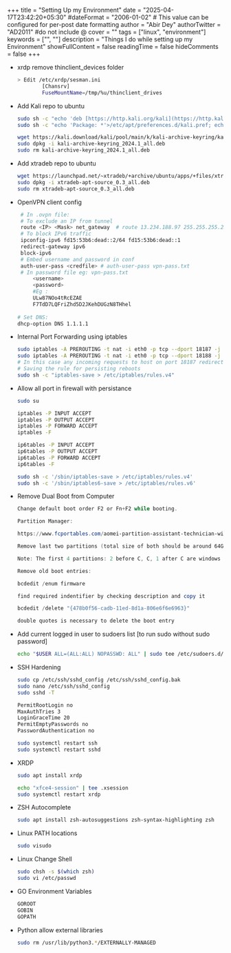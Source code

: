 +++
title = "Setting Up my Environment"
date = "2025-04-17T23:42:20+05:30"
#dateFormat = "2006-01-02" # This value can be configured for per-post date formatting
author = "Abir Dey"
authorTwitter = "AD2011" #do not include @
cover = ""
tags = ["linux", "environment"]
keywords = ["", ""]
description = "Things I do while setting up my Environment"
showFullContent = false
readingTime = false
hideComments = false
+++

- xrdp remove thinclient_devices folder
    
    ```bash
    > Edit /etc/xrdp/sesman.ini
    		[Chansrv]
    		FuseMountName=/tmp/%u/thinclient_drives
    ```
    
- Add Kali repo to ubuntu
    
    ```bash
    sudo sh -c "echo 'deb [https://http.kali.org/kali](https://http.kali.org/kali) kali-rolling main non-free contrib' > /etc/apt/sources.list.d/kali.list"
    sudo sh -c "echo 'Package: *'>/etc/apt/preferences.d/kali.pref; echo 'Pin: release a=kali-rolling'>>/etc/apt/preferences.d/kali.pref; echo 'Pin-Priority: 50'>>/etc/apt/preferences.d/kali.pref"
    
    wget https://kali.download/kali/pool/main/k/kali-archive-keyring/kali-archive-keyring_2024.1_all.deb
    sudo dpkg -i kali-archive-keyring_2024.1_all.deb
    sudo rm kali-archive-keyring_2024.1_all.deb
    ```
    
- Add xtradeb repo to ubuntu
    
    ```bash
    wget https://launchpad.net/~xtradeb/+archive/ubuntu/apps/+files/xtradeb-apt-source_0.3_all.deb
    sudo dpkg -i xtradeb-apt-source_0.3_all.deb
    sudo rm xtradeb-apt-source_0.3_all.deb
    ```
    
- OpenVPN client config
    
    ```bash
     # In .ovpn file:
     # To exclude an IP from tunnel
     route <IP> <Mask> net_gateway  # route 13.234.188.97 255.255.255.255 net_gatweway
     # To block IPv6 traffic
     ipconfig-ipv6 fd15:53b6:dead::2/64 fd15:53b6:dead::1
     redirect-gateway ipv6
     block-ipv6
     # Embed username and password in conf
     auth-user-pass <credfile> # auth-user-pass vpn-pass.txt
     # In password file eg: vpn-pass.txt
    	 <username>
    	 <password>
    	 #Eg :
    	 ULw87NOo4tRcEZAE
    	 F7TdD7LQFriZhd5D2JKehDUGzN8THhel
    	 
    # Set DNS:
    dhcp-option DNS 1.1.1.1
    ```
    
- Internal Port Forwarding using iptables
    
    ```bash
    sudo iptables -A PREROUTING -t nat -i eth0 -p tcp --dport 18187 -j REDIRECT --to-port 5900
    sudo iptables -A PREROUTING -t nat -i eth0 -p tcp --dport 18188 -j REDIRECT --to-port 22
    # In this case any incoming requests to host on port 18187 redirects to port 5900 on the host on interface eth0
    # Saving the rule for persisting reboots
    sudo sh -c "iptables-save > /etc/iptables/rules.v4"
    ```
    
- Allow all port in firewall with persistance
    
    ```bash
    sudo su
    
    iptables -P INPUT ACCEPT
    iptables -P OUTPUT ACCEPT
    iptables -P FORWARD ACCEPT
    iptables -F
    
    ip6tables -P INPUT ACCEPT
    ip6tables -P OUTPUT ACCEPT
    ip6tables -P FORWARD ACCEPT
    ip6tables -F
    
    sudo sh -c '/sbin/iptables-save > /etc/iptables/rules.v4'
    sudo sh -c '/sbin/iptables6-save > /etc/iptables/rules.v6'
    ```
    
- Remove Dual Boot from Computer
    
    ```powershell
    Change default boot order F2 or Fn+F2 while booting.
    
    Partition Manager:
    
    https://www.fcportables.com/aomei-partition-assistant-technician-winpe/
    
    Remove last two partitions (total size of both should be around 64GB)
    
    Note: The first 4 partitions: 2 before C, C, 1 after C are windows partitions.
    
    Remove old boot entries:
    
    bcdedit /enum firmware
    
    find required indentifier by checking description and copy it
    
    bcdedit /delete "{478b0f56-cadb-11ed-8d1a-806e6f6e6963}"
    
    double quotes is necessary to delete the boot entry
    ```
    
- Add current logged in user to sudoers list [to run sudo without sudo password]
    
    ```bash
    echo "$USER ALL=(ALL:ALL) NOPASSWD: ALL" | sudo tee /etc/sudoers.d/$USER
    ```
    
- SSH Hardening
    
    ```bash
    sudo cp /etc/ssh/sshd_config /etc/ssh/sshd_config.bak
    sudo nano /etc/ssh/sshd_config
    sudo sshd -T
    
    PermitRootLogin no
    MaxAuthTries 3
    LoginGraceTime 20
    PermitEmptyPasswords no
    PasswordAuthentication no
    
    sudo systemctl restart ssh
    sudo systemctl restart sshd
    ```
    
- XRDP
    
    ```bash
    sudo apt install xrdp
    
    echo "xfce4-session" | tee .xsession
    sudo systemctl restart xrdp
    ```
- ZSH Autocomplete    

    ```bash
    sudo apt install zsh-autosuggestions zsh-syntax-highlighting zsh
    ```

- Linux PATH locations

    ```bash
    sudo visudo
    ```

- Linux Change Shell

   ```bash
   sudo chsh -s $(which zsh)
   sudo vi /etc/passwd
   ```

- GO Environment Variables

   ```bash
   GOROOT
   GOBIN
   GOPATH
   ```

- Python allow external libraries

   ```bash
   sudo rm /usr/lib/python3.*/EXTERNALLY-MANAGED
   ```
